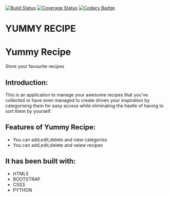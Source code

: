 
[![Build Status](https://travis-ci.org/yvonnosa/yvonnosa.github.io.svg?branch=master)](https://travis-ci.org/yvonnosa/yvonnosa.github.io)
[![Coverage Status](https://coveralls.io/repos/github/yvonnosa/yvonnosa.github.io/badge.svg?branch=master)](https://coveralls.io/github/yvonnosa/yvonnosa.github.io?branch=master)
[![Codacy Badge](https://api.codacy.com/project/badge/Grade/6b484026378f4c949de042d37efe0cb0)](https://www.codacy.com/app/yvonnosa/yvonnosa.github.io?utm_source=github.com&amp;utm_medium=referral&amp;utm_content=yvonnosa/yvonnosa.github.io&amp;utm_campaign=Badge_Grade)

# YUMMY RECIPE
# Yummy Recipe
Store your favourite recipes

## Introduction:
This is an application to manage your awesome recipes that you've collected or have even managed to create driven your inspiration by categorising them for easy access while eliminating the hastle of having to sort them by yourself. 

## Features of Yummy Recipe:
* You can add,edit,delete and view categories
* You can add,edit,delete and veiew recipes

## It has been built with:
* HTML5
* BOOTSTRAP
* CSS3
* PYTHON

